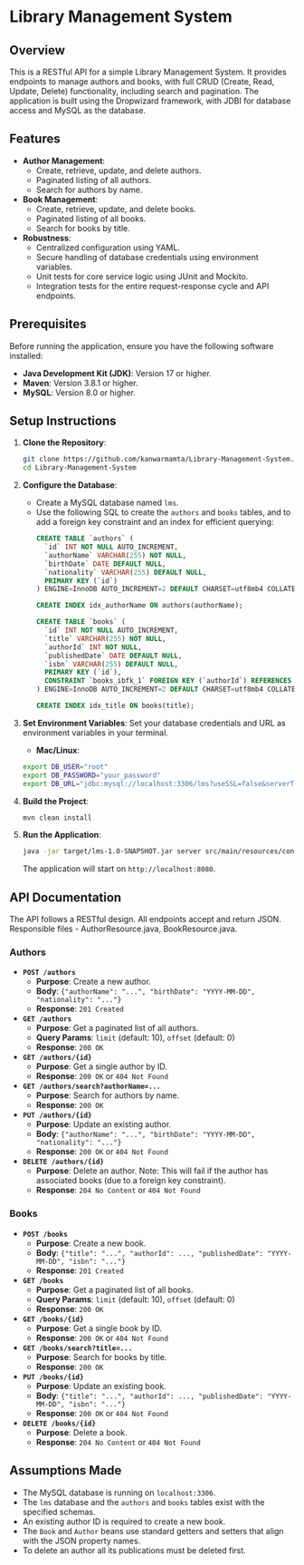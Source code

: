 # Library Management System

## Overview

This is a RESTful API for a simple Library Management System. It provides endpoints to manage authors and books, with full CRUD (Create, Read, Update, Delete) functionality, including search and pagination. The application is built using the Dropwizard framework, with JDBI for database access and MySQL as the database.

## Features

* **Author Management**:
    * Create, retrieve, update, and delete authors.
    * Paginated listing of all authors.
    * Search for authors by name.
* **Book Management**:
    * Create, retrieve, update, and delete books.
    * Paginated listing of all books.
    * Search for books by title.
* **Robustness**:
    * Centralized configuration using YAML.
    * Secure handling of database credentials using environment variables.
    * Unit tests for core service logic using JUnit and Mockito.
    * Integration tests for the entire request-response cycle and API endpoints.

## Prerequisites

Before running the application, ensure you have the following software installed:

* **Java Development Kit (JDK)**: Version 17 or higher.
* **Maven**: Version 3.8.1 or higher.
* **MySQL**: Version 8.0 or higher.

## Setup Instructions

1.  **Clone the Repository**:
    ```bash
    git clone https://github.com/kanwarmamta/Library-Management-System.git
    cd Library-Management-System
    ```

2.  **Configure the Database**:
    * Create a MySQL database named `lms`.
    * Use the following SQL to create the `authors` and `books` tables, and to add a foreign key constraint and an index for efficient querying:
        ```sql
        CREATE TABLE `authors` (
          `id` INT NOT NULL AUTO_INCREMENT,
          `authorName` VARCHAR(255) NOT NULL,
          `birthDate` DATE DEFAULT NULL,
          `nationality` VARCHAR(255) DEFAULT NULL,
          PRIMARY KEY (`id`)
        ) ENGINE=InnoDB AUTO_INCREMENT=2 DEFAULT CHARSET=utf8mb4 COLLATE=utf8mb4_0900_ai_ci;

        CREATE INDEX idx_authorName ON authors(authorName);

        CREATE TABLE `books` (
          `id` INT NOT NULL AUTO_INCREMENT,
          `title` VARCHAR(255) NOT NULL,
          `authorId` INT NOT NULL,
          `publishedDate` DATE DEFAULT NULL,
          `isbn` VARCHAR(255) DEFAULT NULL,
          PRIMARY KEY (`id`),
          CONSTRAINT `books_ibfk_1` FOREIGN KEY (`authorId`) REFERENCES `authors` (`id`)
        ) ENGINE=InnoDB AUTO_INCREMENT=2 DEFAULT CHARSET=utf8mb4 COLLATE=utf8mb4_0900_ai_ci;

        CREATE INDEX idx_title ON books(title);
        ```

3.  **Set Environment Variables**:
    Set your database credentials and URL as environment variables in your terminal.
    
    * **Mac/Linux**:
    ```bash
    export DB_USER="root"
    export DB_PASSWORD="your_password"
    export DB_URL="jdbc:mysql://localhost:3306/lms?useSSL=false&serverTimezone=UTC"
    ```

4.  **Build the Project**:
    ```bash
    mvn clean install
    ```

5.  **Run the Application**:
    ```bash
    java -jar target/lms-1.0-SNAPSHOT.jar server src/main/resources/config.yml
    ```
    The application will start on `http://localhost:8080`.

## API Documentation

The API follows a RESTful design. All endpoints accept and return JSON. Responsible files - AuthorResource.java, BookResource.java.

### Authors

* **`POST /authors`**
    * **Purpose**: Create a new author.
    * **Body**: `{"authorName": "...", "birthDate": "YYYY-MM-DD", "nationality": "..."}`
    * **Response**: `201 Created`
* **`GET /authors`**
    * **Purpose**: Get a paginated list of all authors.
    * **Query Params**: `limit` (default: 10), `offset` (default: 0)
    * **Response**: `200 OK`
* **`GET /authors/{id}`**
    * **Purpose**: Get a single author by ID.
    * **Response**: `200 OK` or `404 Not Found`
* **`GET /authors/search?authorName=...`**
    * **Purpose**: Search for authors by name.
    * **Response**: `200 OK`
* **`PUT /authors/{id}`**
    * **Purpose**: Update an existing author.
    * **Body**: `{"authorName": "...", "birthDate": "YYYY-MM-DD", "nationality": "..."}`
    * **Response**: `200 OK` or `404 Not Found`
* **`DELETE /authors/{id}`**
    * **Purpose**: Delete an author. Note: This will fail if the author has associated books (due to a foreign key constraint).
    * **Response**: `204 No Content` or `404 Not Found`

### Books

* **`POST /books`**
    * **Purpose**: Create a new book.
    * **Body**: `{"title": "...", "authorId": ..., "publishedDate": "YYYY-MM-DD", "isbn": "..."}`
    * **Response**: `201 Created`
* **`GET /books`**
    * **Purpose**: Get a paginated list of all books.
    * **Query Params**: `limit` (default: 10), `offset` (default: 0)
    * **Response**: `200 OK`
* **`GET /books/{id}`**
    * **Purpose**: Get a single book by ID.
    * **Response**: `200 OK` or `404 Not Found`
* **`GET /books/search?title=...`**
    * **Purpose**: Search for books by title.
    * **Response**: `200 OK`
* **`PUT /books/{id}`**
    * **Purpose**: Update an existing book.
    * **Body**: `{"title": "...", "authorId": ..., "publishedDate": "YYYY-MM-DD", "isbn": "..."}`
    * **Response**: `200 OK` or `404 Not Found`
* **`DELETE /books/{id}`**
    * **Purpose**: Delete a book.
    * **Response**: `204 No Content` or `404 Not Found`

## Assumptions Made

* The MySQL database is running on `localhost:3306`.
* The `lms` database and the `authors` and `books` tables exist with the specified schemas.
* An existing author ID is required to create a new book.
* The `Book` and `Author` beans use standard getters and setters that align with the JSON property names.
* To delete an author all its publications must be deleted first.
